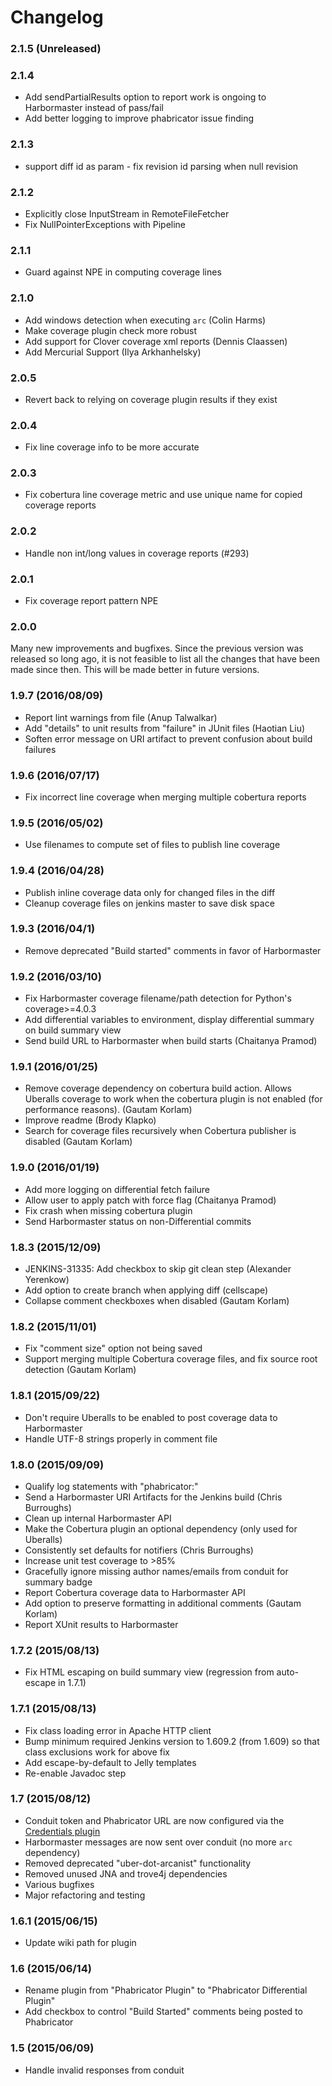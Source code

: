 # Changelog

### 2.1.5 (Unreleased)

### 2.1.4

* Add sendPartialResults option to report work is ongoing to Harbormaster instead of pass/fail
* Add better logging to improve phabricator issue finding

### 2.1.3

* support diff id as param - fix revision id parsing when null revision

### 2.1.2

* Explicitly close InputStream in RemoteFileFetcher
* Fix NullPointerExceptions with Pipeline

### 2.1.1

* Guard against NPE in computing coverage lines

### 2.1.0

* Add windows detection when executing `arc` (Colin Harms)
* Make coverage plugin check more robust
* Add support for Clover coverage xml reports (Dennis Claassen)
* Add Mercurial Support (Ilya Arkhanhelsky)

### 2.0.5

* Revert back to relying on coverage plugin results if they exist

### 2.0.4

* Fix line coverage info to be more accurate

### 2.0.3

* Fix cobertura line coverage metric and use unique name for copied coverage reports

### 2.0.2

* Handle non int/long values in coverage reports (#293)

### 2.0.1

* Fix coverage report pattern NPE

### 2.0.0

Many new improvements and bugfixes. Since the previous version was released so long ago, it is not feasible to list all the changes that have been made since then. This will be made better in future versions.

### 1.9.7 (2016/08/09)

* Report lint warnings from file (Anup Talwalkar)
* Add "details" to unit results from "failure" in JUnit files (Haotian Liu)
* Soften error message on URI artifact to prevent confusion about build failures

### 1.9.6 (2016/07/17)

* Fix incorrect line coverage when merging multiple cobertura reports

### 1.9.5 (2016/05/02)

* Use filenames to compute set of files to publish line coverage

### 1.9.4 (2016/04/28)

* Publish inline coverage data only for changed files in the diff
* Cleanup coverage files on jenkins master to save disk space

### 1.9.3 (2016/04/1)

* Remove deprecated "Build started" comments in favor of Harbormaster

### 1.9.2 (2016/03/10)

* Fix Harbormaster coverage filename/path detection for Python's coverage>=4.0.3
* Add differential variables to environment, display differential summary on build
  summary view
* Send build URL to Harbormaster when build starts (Chaitanya Pramod)

### 1.9.1 (2016/01/25)

* Remove coverage dependency on cobertura build action. Allows Uberalls coverage
  to work when the cobertura plugin is not enabled (for performance
  reasons). (Gautam Korlam)
* Improve readme (Brody Klapko)
* Search for coverage files recursively when Cobertura publisher is disabled
  (Gautam Korlam)

### 1.9.0 (2016/01/19)

* Add more logging on differential fetch failure
* Allow user to apply patch with force flag (Chaitanya Pramod)
* Fix crash when missing cobertura plugin
* Send Harbormaster status on non-Differential commits

### 1.8.3 (2015/12/09)

* JENKINS-31335: Add checkbox to skip git clean step (Alexander Yerenkow)
* Add option to create branch when applying diff (cellscape)
* Collapse comment checkboxes when disabled (Gautam Korlam)

### 1.8.2 (2015/11/01)

* Fix "comment size" option not being saved
* Support merging multiple Cobertura coverage files, and fix source root
  detection (Gautam Korlam)

### 1.8.1 (2015/09/22)

* Don't require Uberalls to be enabled to post coverage data to Harbormaster
* Handle UTF-8 strings properly in comment file

### 1.8.0 (2015/09/09)

* Qualify log statements with "phabricator:"
* Send a Harbormaster URI Artifacts for the Jenkins build  (Chris Burroughs)
* Clean up internal Harbormaster API
* Make the Cobertura plugin an optional dependency (only used for Uberalls)
* Consistently set defaults for notifiers (Chris Burroughs)
* Increase unit test coverage to >85%
* Gracefully ignore missing author names/emails from conduit for summary badge
* Report Cobertura coverage data to Harbormaster API
* Add option to preserve formatting in additional comments (Gautam Korlam)
* Report XUnit results to Harbormaster

### 1.7.2 (2015/08/13)

* Fix HTML escaping on build summary view (regression from auto-escape in 1.7.1)

### 1.7.1 (2015/08/13)

* Fix class loading error in Apache HTTP client
* Bump minimum required Jenkins version to 1.609.2 (from 1.609) so that class exclusions work for above fix
* Add escape-by-default to Jelly templates
* Re-enable Javadoc step

### 1.7 (2015/08/12)

* Conduit token and Phabricator URL are now configured via the [Credentials plugin](https://wiki.jenkins-ci.org/display/JENKINS/Credentials+Plugin)
* Harbormaster messages are now sent over conduit (no more `arc` dependency)
* Removed deprecated "uber-dot-arcanist" functionality
* Removed unused JNA and trove4j dependencies
* Various bugfixes
* Major refactoring and testing

### 1.6.1 (2015/06/15)

* Update wiki path for plugin

### 1.6 (2015/06/14)

* Rename plugin from "Phabricator Plugin" to "Phabricator Differential Plugin"
* Add checkbox to control "Build Started" comments being posted to Phabricator

### 1.5 (2015/06/09)

* Handle invalid responses from conduit
